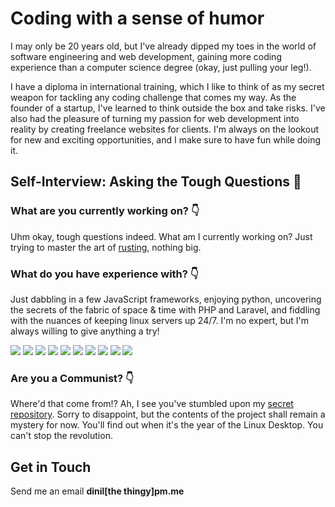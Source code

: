 # Coding with a sense of humor

I may only be 20 years old, but I've already dipped my toes in the world of software engineering and web development, gaining more coding experience than a computer science degree (okay, just pulling your leg!).

I have a diploma in international training, which I like to think of as my secret weapon for tackling any coding challenge that comes my way. As the founder of a startup, I've learned to think outside the box and take risks. I've also had the pleasure of turning my passion for web development into reality by creating freelance websites for clients. I'm always on the lookout for new and exciting opportunities, and I make sure to have fun while doing it.

## Self-Interview: Asking the Tough Questions 🤔

### What are you currently working on? :point_down:
Uhm okay, tough questions indeed. What am I currently working on? Just trying to master the art of [rusting](https://doc.rust-lang.org/book/), nothing big.

### What do you have experience with? :point_down:
Just dabbling in a few JavaScript frameworks, enjoying python, uncovering the secrets of the fabric of space & time with PHP and Laravel, and fiddling with the nuances of keeping linux servers up 24/7. I'm no expert, but I'm always willing to give anything a try!

![](https://img.shields.io/badge/next.js-000000?style=for-the-badge&logo=next.js&logoColor=white)
![](https://img.shields.io/badge/react-%2320232a.svg?style=for-the-badge&logo=react&logoColor=%2361DAFB)
![](https://img.shields.io/badge/typescript-%23007ACC.svg?style=for-the-badge&logo=typescript&logoColor=white)
![](https://img.shields.io/badge/python-0277bd?style=for-the-badge&logo=python&logoColor=white)
![](https://img.shields.io/badge/linux-fcc624?style=for-the-badge&logo=linux&logoColor=333332)
![](https://img.shields.io/badge/arch-1793d1?style=for-the-badge&logo=arch-linux&logoColor=white)
![](https://img.shields.io/badge/php-777bb4?style=for-the-badge&logo=php&logoColor=white)
![](https://img.shields.io/badge/laravel-ff2d20?style=for-the-badge&logo=laravel&logoColor=white)
![](https://img.shields.io/badge/bash-121011?style=for-the-badge&logo=gnu-bash&logoColor=white)
![](https://img.shields.io/badge/wordpress-117ac9?style=for-the-badge&logo=wordpress&logoColor=white)

### Are you a Communist? :point_down:
Where'd that come from!? Ah, I see you've stumbled upon my [secret repository](https://commicasa.thelonelylands.com:13333). Sorry to disappoint, but the contents of the project shall remain a mystery for now. You'll find out when it's the year of the Linux Desktop. You can't stop the revolution.

## Get in Touch

Send me an email __dinil[the thingy]pm.me__
